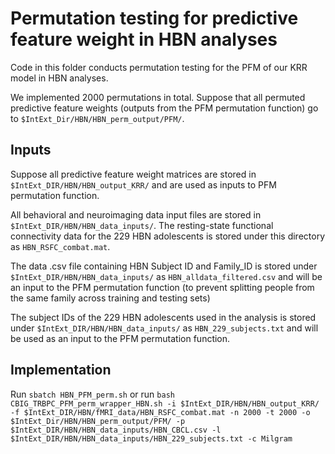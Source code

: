 # Permutation testing for predictive feature weight in HBN analyses

Code in this folder conducts permutation testing for the PFM of our KRR model in HBN analyses.

We implemented 2000 permutations in total. Suppose that all permuted predictive feature weights (outputs from the PFM permutation function) go to `$IntExt_Dir/HBN/HBN_perm_output/PFM/`.

## Inputs
Suppose all predictive feature weight matrices are stored in `$IntExt_DIR/HBN/HBN_output_KRR/` and are used as inputs to PFM permutation function.

All behavioral and neuroimaging data input files are stored in `$IntExt_DIR/HBN/HBN_data_inputs/`. The resting-state functional connectivity data for the 229 HBN adolescents is stored under this directory as `HBN_RSFC_combat.mat`. 

The data .csv file containing HBN Subject ID and Family_ID is stored under `$IntExt_DIR/HBN/HBN_data_inputs/` as `HBN_alldata_filtered.csv` and will be an input to the PFM permutation function (to prevent splitting people from the same family across training and testing sets)

The subject IDs of the 229 HBN adolescents used in the analysis is stored under `$IntExt_DIR/HBN/HBN_data_inputs/` as `HBN_229_subjects.txt` and will be used as an input to the PFM permutation function.

## Implementation
Run `sbatch HBN_PFM_perm.sh` or 
run `bash CBIG_TRBPC_PFM_perm_wrapper_HBN.sh -i $IntExt_DIR/HBN/HBN_output_KRR/ -f $IntExt_DIR/HBN/fMRI_data/HBN_RSFC_combat.mat -n 2000 -t 2000 -o $IntExt_Dir/HBN/HBN_perm_output/PFM/ -p $IntExt_DIR/HBN/HBN_data_inputs/HBN_CBCL.csv -l $IntExt_DIR/HBN/HBN_data_inputs/HBN_229_subjects.txt -c Milgram`
